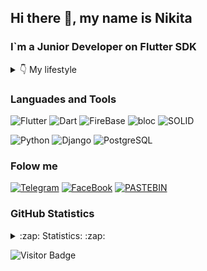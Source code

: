 <!-- [![Header](https://github.com/ANDROMAQUE10/ANDROMAQUE10/blob/main/assets/ANDROMAQUE-github.png)](https://github.com/ANDROMAQUE10) -->


## Hi there 👋, my name is Nikita
### I`m a Junior Developer on Flutter SDK
 

<details>
    <summary>👇 My lifestyle</summary>
    <img height="300" alt="This is Joke" src= "https://github.com/ANDROMAQUE10/ANDROMAQUE10/blob/main/assets/eatsleep.png"/>
</details>

### Languades and Tools

![Flutter](https://img.shields.io/badge/-Flutter-010101?style=for-the-badge&logo=flutter&logoColor=47c5fb) 
![Dart](https://img.shields.io/badge/-Dart-010101?style=for-the-badge&logo=dart&logoColor=097CDB) 
![FireBase](https://img.shields.io/badge/-FireBase-010101?style=for-the-badge&logo=firebase&logoColor=)
![bloc](https://img.shields.io/badge/-bloc-010101?style=for-the-badge&logo=bloc&logoColor=) 
![SOLID](https://img.shields.io/badge/-SOLID-010101?style=for-the-badge&logo=SOLID&logoColor=) 

![Python](https://img.shields.io/badge/-Python-010101?style=for-the-badge&logo=Python&logoColor=) 
![Django](https://img.shields.io/badge/-Django-010101?style=for-the-badge&logo=Django&logoColor=) 
![PostgreSQL](https://img.shields.io/badge/-PostgreSQL-010101?style=for-the-badge&logo=PostgreSQL&logoColor=)

### Folow me

[![Telegram](https://img.shields.io/badge/-Telegram-010101?style=for-the-badge&logo=Telegram&logoColor=27A0D9)](https://t.me/ANDROMAQUE) 
[![FaceBook](https://img.shields.io/badge/-FaceBook-010101?style=for-the-badge&logo=FaceBook&logoColor=1195f5)](https://www.facebook.com/nikita.gribkov.14)
[![PASTEBIN](https://img.shields.io/badge/-PASTEBIN-010101?style=for-the-badge&logo=PASTEBIN&logoColor=)](https://pastebin.com/u/ANDROMAQUE) 

### GitHub Statistics

<!-- <details>
    <summary>:zap: Statistics: :zap:</summary>
    <img align="left" alt="Anurag's GitHub stats" src= "https://github-readme-stats.vercel.app/api?username=ANDROMAQUE10&show_icons=true&theme=dark"/>
    <img align="left" alt="Anurag's GitHub stats" src= "https://github-readme-stats.vercel.app/api/top-langs/?username=ANDROMAQUE10&layout=compact&show_icons=true&theme=dark"/>
</details> -->
<details>
    <summary>:zap: Statistics: :zap:</summary>
        <img height="165" align="left" src="https://github-readme-stats.vercel.app/api?username=ANDROMAQUE10&count_private=true&include_all_commits=true&theme=dark" />
        <img src="https://github-readme-stats.vercel.app/api/top-langs/?username=ANDROMAQUE10&layout=compact&theme=dark" />
</details>

![Visitor Badge](https://visitor-badge.laobi.icu/badge?page_id=ANDROMAQUE10)